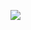 ![](https://github.com/douglasadones/HandMadeWorld/assets/95550011/b7240125-0e3d-444e-9def-14671611b67f)
